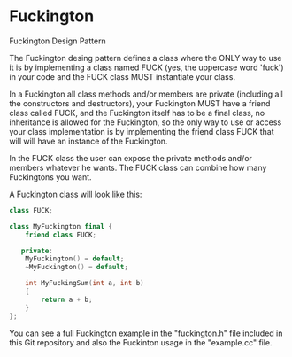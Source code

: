 # Fuckington
Fuckington Design Pattern

The Fuckington desing pattern defines a class where the ONLY way to use it
is by implementing a class named FUCK (yes, the uppercase word 'fuck') in
your code and the FUCK class MUST instantiate your class.

In a Fuckington all class methods and/or members are private (including all
the constructors and destructors), your Fuckington MUST have a friend class
called FUCK, and the Fuckington itself has to be a final class, no
inheritance is allowed for the Fuckington, so the only way to use or access
your class implementation is by implementing the friend class FUCK that will
will have an instance of the Fuckington.

In the FUCK class the user can expose the private methods and/or members
whatever he wants. The FUCK class can combine how many Fuckingtons you want.

A Fuckington class will look like this:

```cpp
class FUCK;

class MyFuckington final {
    friend class FUCK;

   private:
    MyFuckington() = default;
    ~MyFuckington() = default;

    int MyFuckingSum(int a, int b)
    {
        return a + b;
    }
};
```

You can see a full Fuckington example in the "fuckington.h" file included in
this Git repository and also the Fuckinton usage in the "example.cc" file.
